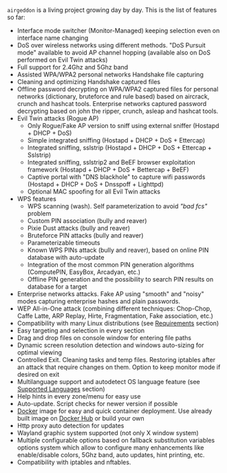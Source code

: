 `airgeddon` is a living project growing day by day. This is the list of features so far:
<!-- Each sub list needs 2 additional followed spaces -->
- Interface mode switcher (Monitor-Managed) keeping selection even on interface name changing
- DoS over wireless networks using different methods. "DoS Pursuit mode" available to avoid AP channel hopping (available also on DoS performed on Evil Twin attacks)
- Full support for 2.4Ghz and 5Ghz band
- Assisted WPA/WPA2 personal networks Handshake file capturing
- Cleaning and optimizing Handshake captured files
- Offline password decrypting on WPA/WPA2 captured files for personal networks (dictionary, bruteforce and rule based) based on aircrack, crunch and hashcat tools. Enterprise networks captured password decrypting based on john the ripper, crunch, asleap and hashcat tools.
- Evil Twin attacks (Rogue AP)
  - Only Rogue/Fake AP version to sniff using external sniffer (Hostapd + DHCP + DoS)
  - Simple integrated sniffing (Hostapd + DHCP + DoS + Ettercap)
  - Integrated sniffing, sslstrip (Hostapd + DHCP + DoS + Ettercap + Sslstrip)
  - Integrated sniffing, sslstrip2 and BeEF browser exploitation framework (Hostapd + DHCP + DoS + Bettercap + BeEF)
  - Captive portal with "DNS blackhole" to capture wifi passwords (Hostapd + DHCP + DoS + Dnsspoff + Lighttpd)
  - Optional MAC spoofing for all Evil Twin attacks
- WPS features
  - WPS scanning (wash). Self parameterization to avoid *"bad fcs"* problem
  - Custom PIN association (bully and reaver)
  - Pixie Dust attacks (bully and reaver)
  - Bruteforce PIN attacks (bully and reaver)
  - Parameterizable timeouts
  - Known WPS PINs attack (bully and reaver), based on online PIN database with auto-update
  - Integration of the most common PIN generation algorithms (ComputePIN, EasyBox, Arcadyan, etc.)
  - Offline PIN generation and the possibility to search PIN results on database for a target
- Enterprise networks attacks. Fake AP using "smooth" and "noisy" modes capturing enterprise hashes and plain passwords.
- WEP All-in-One attack (combining different techniques: Chop-Chop, Caffe Latte, ARP Replay, Hirte, Fragmentation, Fake association, etc.)
- Compatibility with many Linux distributions (see [Requirements] section)
- Easy targeting and selection in every section
- Drag and drop files on console window for entering file paths
- Dynamic screen resolution detection and windows auto-sizing for optimal viewing
- Controlled Exit. Cleaning tasks and temp files. Restoring iptables after an attack that require changes on them. Option to keep monitor mode if desired on exit
- Multilanguage support and autodetect OS language feature (see [Supported Languages] section)
- Help hints in every zone/menu for easy use
- Auto-update. Script checks for newer version if possible
- [Docker] image for easy and quick container deployment. Use already built image on [Docker Hub] or build your own
- Http proxy auto detection for updates
- Wayland graphic system supported (not only X window system)
- Multiple configurable options based on fallback substitution variables options system which allow to configure many enhancements like enable/disable colors, 5Ghz band, auto updates, hint printing, etc.
- Compatibility with iptables and nftables.

<!-- Anchors -->
[Requirements]: https://github.com/v1s1t0r1sh3r3/airgeddon/wiki/Requirements
[Supported Languages]: https://github.com/v1s1t0r1sh3r3/airgeddon/wiki/Supported%20Languages
[Docker]: https://github.com/v1s1t0r1sh3r3/airgeddon/wiki/Docker
[Docker Hub]: https://hub.docker.com/r/v1s1t0r1sh3r3/airgeddon/